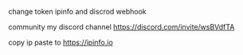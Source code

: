 change token ipinfo and discrod webhook

community my discord channel https://discord.com/invite/wsBVdfTA

copy ip paste to https://ipinfo.io
